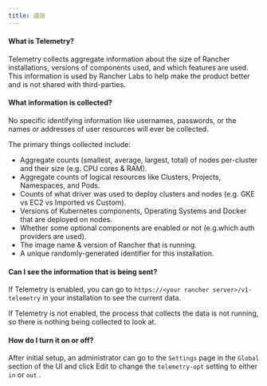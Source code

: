 ```yaml
---
title: 遥测
---
```


#### What is Telemetry?

Telemetry collects aggregate information about the size of Rancher installations, versions of components used, and which features are used. This information is used by Rancher Labs to help make the product better and is not shared with third-parties.

#### What information is collected?

No specific identifying information like usernames, passwords, or the names or addresses of user resources will ever be collected.

The primary things collected include:

* Aggregate counts (smallest, average, largest, total) of nodes per-cluster and their size (e.g. CPU cores & RAM).
* Aggregate counts of logical resources like Clusters, Projects, Namespaces, and Pods.
* Counts of what driver was used to deploy clusters and nodes (e.g. GKE vs EC2 vs Imported vs Custom).
* Versions of Kubernetes components, Operating Systems and Docker that are deployed on nodes.
* Whether some optional components are enabled or not (e.g.which auth providers are used).
* The image name & version of Rancher that is running.
* A unique randomly-generated identifier for this installation.

#### Can I see the information that is being sent?

If Telemetry is enabled, you can go to `https://<your rancher server>/v1-telemetry` in your installation to see the current data.

If Telemetry is not enabled, the process that collects the data is not running, so there is nothing being collected to look at.

#### How do I turn it on or off?

After initial setup, an administrator can go to the `Settings` page in the `Global` section of the UI and click Edit to change the `telemetry-opt` setting to either `in` or `out` .

